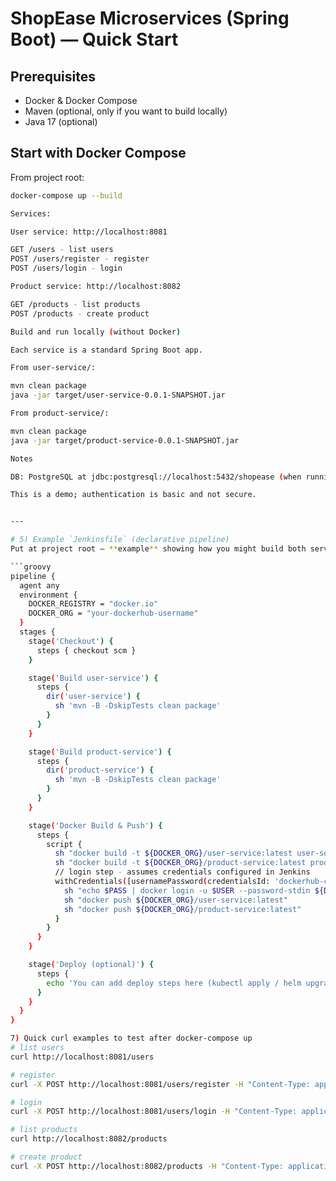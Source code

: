 # ShopEase Microservices (Spring Boot) — Quick Start

## Prerequisites
- Docker & Docker Compose
- Maven (optional, only if you want to build locally)
- Java 17 (optional)

## Start with Docker Compose
From project root:
```bash
docker-compose up --build

Services:

User service: http://localhost:8081

GET /users - list users
POST /users/register - register
POST /users/login - login

Product service: http://localhost:8082

GET /products - list products
POST /products - create product

Build and run locally (without Docker)

Each service is a standard Spring Boot app. 

From user-service/:

mvn clean package
java -jar target/user-service-0.0.1-SNAPSHOT.jar

From product-service/:

mvn clean package
java -jar target/product-service-0.0.1-SNAPSHOT.jar

Notes

DB: PostgreSQL at jdbc:postgresql://localhost:5432/shopease (when running compose)

This is a demo; authentication is basic and not secure.


---

# 5) Example `Jenkinsfile` (declarative pipeline)
Put at project root — **example** showing how you might build both services and create Docker images. You’ll need Jenkins with Docker build/publish rights and credentials for DockerHub (or private registry).

```groovy
pipeline {
  agent any
  environment {
    DOCKER_REGISTRY = "docker.io"
    DOCKER_ORG = "your-dockerhub-username"
  }
  stages {
    stage('Checkout') {
      steps { checkout scm }
    }

    stage('Build user-service') {
      steps {
        dir('user-service') {
          sh 'mvn -B -DskipTests clean package'
        }
      }
    }

    stage('Build product-service') {
      steps {
        dir('product-service') {
          sh 'mvn -B -DskipTests clean package'
        }
      }
    }

    stage('Docker Build & Push') {
      steps {
        script {
          sh "docker build -t ${DOCKER_ORG}/user-service:latest user-service"
          sh "docker build -t ${DOCKER_ORG}/product-service:latest product-service"
          // login step - assumes credentials configured in Jenkins
          withCredentials([usernamePassword(credentialsId: 'dockerhub-creds', usernameVariable: 'USER', passwordVariable: 'PASS')]) {
            sh "echo $PASS | docker login -u $USER --password-stdin ${DOCKER_REGISTRY}"
            sh "docker push ${DOCKER_ORG}/user-service:latest"
            sh "docker push ${DOCKER_ORG}/product-service:latest"
          }
        }
      }
    }

    stage('Deploy (optional)') {
      steps {
        echo 'You can add deploy steps here (kubectl apply / helm upgrade / ssh ansible...)'
      }
    }
  }
}

7) Quick curl examples to test after docker-compose up
# list users
curl http://localhost:8081/users

# register
curl -X POST http://localhost:8081/users/register -H "Content-Type: application/json" -d '{"name":"Charlie","email":"charlie@example.com","password":"charlie123"}'

# login
curl -X POST http://localhost:8081/users/login -H "Content-Type: application/json" -d '{"email":"alice@example.com","password":"alice123"}'

# list products
curl http://localhost:8082/products

# create product
curl -X POST http://localhost:8082/products -H "Content-Type: application/json" -d '{"name":"Hat","description":"A cool hat","price":199.0}'
